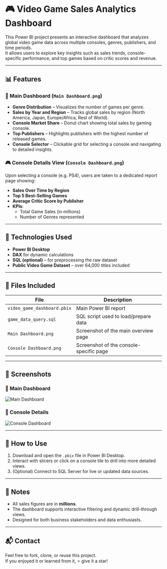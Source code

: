 # 🎮 Video Game Sales Analytics Dashboard

This Power BI project presents an interactive dashboard that analyzes global video game data across multiple consoles, genres, publishers, and time periods.  
It allows users to explore key insights such as sales trends, console-specific performance, and top games based on critic scores and revenue.

---

## 📊 Features

### 🧩 Main Dashboard (`Main Dashboard.png`)
- **Genre Distribution** – Visualizes the number of games per genre.
- **Sales by Year and Region** – Tracks global sales by region (North America, Japan, Europe/Africa, Rest of World).
- **Console Market Share** – Donut chart showing total sales by gaming console.
- **Top Publishers** – Highlights publishers with the highest number of released games.
- **Console Selector** – Clickable grid for selecting a console and navigating to detailed insights.

### 🎮 Console Details View (`Console Dashboard.png`)
Upon selecting a console (e.g. PS4), users are taken to a dedicated report page showing:
- **Sales Over Time by Region**
- **Top 5 Best-Selling Games**
- **Average Critic Score by Publisher**
- **KPIs**:
  - Total Game Sales (in millions)
  - Number of Genres represented

---

## 🧰 Technologies Used

- **Power BI Desktop**
- **DAX** for dynamic calculations
- **SQL (optional)** – for preprocessing the raw dataset
- **Public Video Game Dataset** – over 64,000 titles included

---

## 📁 Files Included

| File                        | Description                              |
|-----------------------------|------------------------------------------|
| `video_game_dashboard.pbix`| Main Power BI report                     |
| `game_data_query.sql`      | SQL script used to load/prepare data     |
| `Main Dashboard.png`       | Screenshot of the main overview page     |
| `Console Dashboard.png`    | Screenshot of the console-specific page  |

---

## 📸 Screenshots

### 🔷 Main Dashboard
![Main Dashboard](Main%20Dashboard.png)

### 🔷 Console Details
![Console Dashboard](Console%20Dashboard.png)

---

## 🚀 How to Use

1. Download and open the `.pbix` file in Power BI Desktop.
2. Interact with slicers or click on a console tile to drill into more detailed views.
3. (Optional) Connect to SQL Server for live or updated data sources.

---

## 📌 Notes

- All sales figures are in **millions**.
- The dashboard supports interactive filtering and dynamic drill-through views.
- Designed for both business stakeholders and data enthusiasts.

---

## 📬 Contact

Feel free to fork, clone, or reuse this project.  
If you enjoyed it or learned from it, ⭐ give it a star!
